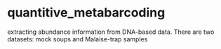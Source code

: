 # quantitive_metabarcoding
extracting abundance information from DNA-based data.
There are two datasets: mock soups and Malaise-trap samples
